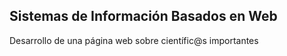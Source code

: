 ## Sistemas de Información Basados en Web

Desarrollo de una página web sobre científic@s importantes